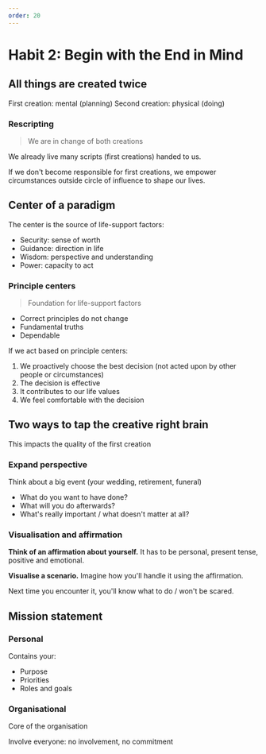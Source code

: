 ```yaml
---
order: 20
---
```


# Habit 2: Begin with the End in Mind

## All things are created twice

First creation: mental (planning)
Second creation: physical (doing)

### Rescripting

> We are in change of both creations

We already live many scripts (first creations) handed to us.

If we don't become responsible for first creations,
we empower circumstances outside circle of influence to shape our lives.

## Center of a paradigm

The center is the source of life-support factors:
- Security: sense of worth
- Guidance: direction in life
- Wisdom: perspective and understanding
- Power: capacity to act

### Principle centers

> Foundation for life-support factors

- Correct principles do not change
- Fundamental truths
- Dependable

If we act based on principle centers:
1. We proactively choose the best decision
   (not acted upon by other people or circumstances)
2. The decision is effective
3. It contributes to our life values
4. We feel comfortable with the decision

## Two ways to tap the creative right brain

This impacts the quality of the first creation

### Expand perspective

Think about a big event (your wedding, retirement, funeral)
- What do you want to have done?
- What will you do afterwards?
- What's really important / what doesn't matter at all?

### Visualisation and affirmation

**Think of an affirmation about yourself.**
It has to be personal, present tense, positive and emotional.

**Visualise a scenario.**
Imagine how you'll handle it using the affirmation.

Next time you encounter it, you'll know what to do / won't be scared.

## Mission statement

### Personal

Contains your:
- Purpose
- Priorities
- Roles and goals

### Organisational

Core of the organisation

Involve everyone: no involvement, no commitment
